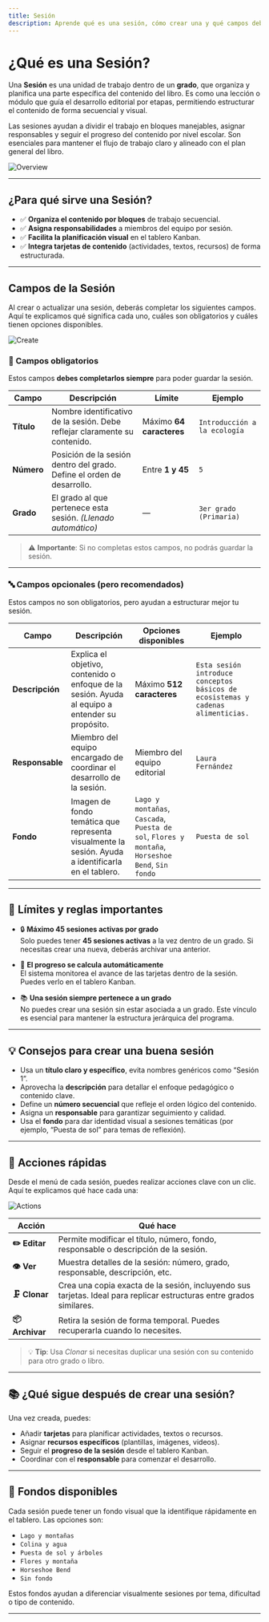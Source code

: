 ```yaml
---
title: Sesión
description: Aprende qué es una sesión, cómo crear una y qué campos debes completar.
---
```


# ¿Qué es una Sesión?

Una **Sesión** es una unidad de trabajo dentro de un **grado**, que organiza y planifica una parte específica del contenido del libro. Es como una lección o módulo que guía el desarrollo editorial por etapas, permitiendo estructurar el contenido de forma secuencial y visual.

Las sesiones ayudan a dividir el trabajo en bloques manejables, asignar responsables y seguir el progreso del contenido por nivel escolar. Son esenciales para mantener el flujo de trabajo claro y alineado con el plan general del libro.

![Overview](/images/en/projects/session/overview.webp)

---

## ¿Para qué sirve una Sesión?

- ✅ **Organiza el contenido por bloques** de trabajo secuencial.
- ✅ **Asigna responsabilidades** a miembros del equipo por sesión.
- ✅ **Facilita la planificación visual** en el tablero Kanban.
- ✅ **Integra tarjetas de contenido** (actividades, textos, recursos) de forma estructurada.

---

## Campos de la Sesión

Al crear o actualizar una sesión, deberás completar los siguientes campos. Aquí te explicamos qué significa cada uno, cuáles son obligatorios y cuáles tienen opciones disponibles.

![Create](/images/en/projects/session/create.webp)

### 📌 Campos obligatorios

Estos campos **debes completarlos siempre** para poder guardar la sesión.

| Campo | Descripción | Límite | Ejemplo |
|------|-------------|--------|-------|
| **Título** | Nombre identificativo de la sesión. Debe reflejar claramente su contenido. | Máximo **64 caracteres** | `Introducción a la ecología` |
| **Número** | Posición de la sesión dentro del grado. Define el orden de desarrollo. | Entre **1 y 45** | `5` |
| **Grado** | El grado al que pertenece esta sesión. *(Llenado automático)* | — | `3er grado (Primaria)` |

> ⚠️ **Importante**: Si no completas estos campos, no podrás guardar la sesión.

---

### 🔤 Campos opcionales (pero recomendados)

Estos campos no son obligatorios, pero ayudan a estructurar mejor tu sesión.

| Campo | Descripción | Opciones disponibles | Ejemplo |
|------|-------------|------------------------|-------|
| **Descripción** | Explica el objetivo, contenido o enfoque de la sesión. Ayuda al equipo a entender su propósito. | Máximo **512 caracteres** | `Esta sesión introduce conceptos básicos de ecosistemas y cadenas alimenticias.` |
| **Responsable** | Miembro del equipo encargado de coordinar el desarrollo de la sesión. | Miembro del equipo editorial | `Laura Fernández` |
| **Fondo** | Imagen de fondo temática que representa visualmente la sesión. Ayuda a identificarla en el tablero. | `Lago y montañas`, `Cascada`, `Puesta de sol`, `Flores y montaña`, `Horseshoe Bend`, `Sin fondo` | `Puesta de sol` |

---

## 📏 Límites y reglas importantes

- 🔒 **Máximo 45 sesiones activas por grado**  
  Solo puedes tener **45 sesiones activas** a la vez dentro de un grado. Si necesitas crear una nueva, deberás archivar una anterior.

- 🔄 **El progreso se calcula automáticamente**  
  El sistema monitorea el avance de las tarjetas dentro de la sesión. Puedes verlo en el tablero Kanban.

- 📚 **Una sesión siempre pertenece a un grado**  
  No puedes crear una sesión sin estar asociada a un grado. Este vínculo es esencial para mantener la estructura jerárquica del programa.

---

## 💡 Consejos para crear una buena sesión

- Usa un **título claro y específico**, evita nombres genéricos como “Sesión 1”.
- Aprovecha la **descripción** para detallar el enfoque pedagógico o contenido clave.
- Define un **número secuencial** que refleje el orden lógico del contenido.
- Asigna un **responsable** para garantizar seguimiento y calidad.
- Usa el **fondo** para dar identidad visual a sesiones temáticas (por ejemplo, “Puesta de sol” para temas de reflexión).

---

## 🚀 Acciones rápidas

Desde el menú de cada sesión, puedes realizar acciones clave con un clic. Aquí te explicamos qué hace cada una:

![Actions](/images/en/projects/session/actions.webp)

| Acción | Qué hace |
|--------|---------|
| **✏️ Editar** | Permite modificar el título, número, fondo, responsable o descripción de la sesión. |
| **👁️ Ver** | Muestra detalles de la sesión: número, grado, responsable, descripción, etc. |
| **🗜️ Clonar** | Crea una copia exacta de la sesión, incluyendo sus tarjetas. Ideal para replicar estructuras entre grados similares. |
| **📦 Archivar** | Retira la sesión de forma temporal. Puedes recuperarla cuando lo necesites. |

> 💡 **Tip**: Usa *Clonar* si necesitas duplicar una sesión con su contenido para otro grado o libro.

---

## 📚 ¿Qué sigue después de crear una sesión?

Una vez creada, puedes:
- Añadir **tarjetas** para planificar actividades, textos o recursos.
- Asignar **recursos específicos** (plantillas, imágenes, videos).
- Seguir el **progreso de la sesión** desde el tablero Kanban.
- Coordinar con el **responsable** para comenzar el desarrollo.

---

## 🎨 Fondos disponibles

Cada sesión puede tener un fondo visual que la identifique rápidamente en el tablero. Las opciones son:

- `Lago y montañas`
- `Colina y agua`
- `Puesta de sol y árboles`
- `Flores y montaña`
- `Horseshoe Bend`
- `Sin fondo`

Estos fondos ayudan a diferenciar visualmente sesiones por tema, dificultad o tipo de contenido.

---

<!--
## 🔗 Lectura recomendada

- [¿Qué es una guía de cómo hacerlo?](https://diataxis.fr/how-to-guides/) – Aprende a estructurar documentación práctica y efectiva.
-->